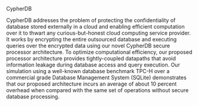 CypherDB

CypherDB addresses the problem of protecting the confidentiality of database stored externally in a cloud and enabling efficient computation over it to thwart any curious-but-honest cloud computing service provider. It works by encrypting the entire outsourced database and executing queries over the encrypted data using our novel CypherDB secure processor architecture. To optimize computational efficiency, our proposed processor architecture provides tightly-coupled datapaths that avoid information leakage during database access and query execution. Our simulation using a well-known database benchmark TPC-H over a commercial grade Database Management System (SQLite) demonstrates that our proposed architecture incurs an average of about 10 percent overhead when compared with the same set of operations without secure database processing.
